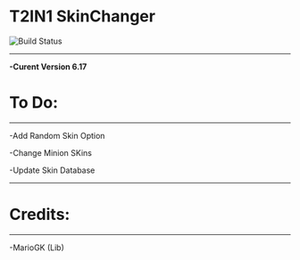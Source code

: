 # T2IN1 SkinChanger

![Build Status](https://camo.githubusercontent.com/cfcaf3a99103d61f387761e5fc445d9ba0203b01/68747470733a2f2f7472617669732d63692e6f72672f6477796c2f657374612e7376673f6272616e63683d6d6173746572?branch=master)

___

**-Curent Version 6.17**


# To Do:
___

-Add Random Skin Option

-Change Minion SKins

-Update Skin Database

___

# Credits:
___

-MarioGK (Lib)
